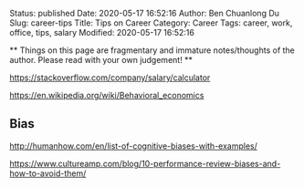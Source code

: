 Status: published
Date: 2020-05-17 16:52:16
Author: Ben Chuanlong Du
Slug: career-tips
Title: Tips on Career
Category: Career
Tags: career, work, office, tips, salary
Modified: 2020-05-17 16:52:16

**
Things on this page are
fragmentary and immature notes/thoughts of the author.
Please read with your own judgement!
**

https://stackoverflow.com/company/salary/calculator


https://en.wikipedia.org/wiki/Behavioral_economics

## Bias

http://humanhow.com/en/list-of-cognitive-biases-with-examples/

https://www.cultureamp.com/blog/10-performance-review-biases-and-how-to-avoid-them/
